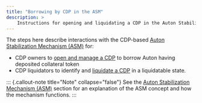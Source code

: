 ```yaml
---
title: "Borrowing by CDP in the ASM"
description: >
    Instructions for opening and liquidating a CDP in the Auton Stabilization Mechanism (ASM).
---
```


The steps here describe interactions with the CDP-based [Auton Stabilization Mechanism (ASM)](/concepts/asm/) for:

- CDP owners to [open and manage a CDP](/cdp/open-cdp/) to borrow Auton having deposited collateral token
- CDP liquidators to identify and [liquidate a CDP](/cdp/liquidate-cdp/) in a liquidatable state.

::: {.callout-note title="Note" collapse="false"}
See the [Auton Stabilization Mechanism (ASM)](/concepts/asm/) section for an explanation of the ASM concept and how the mechanism functions.
:::
